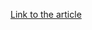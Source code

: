 [Link to the article](https://thehackernews.com/2025/10/five-new-exploited-bugs-land-in-cisas.html)
